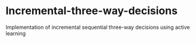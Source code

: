 # Incremental-three-way-decisions
Implementation of incremental sequential three-way decisions using active learning
